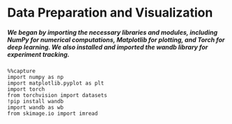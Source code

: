 # Data Preparation and Visualization
##### We began by importing the necessary libraries and modules, including NumPy for numerical computations, Matplotlib for plotting, and Torch for deep learning. We also installed and imported the wandb library for experiment tracking.

```
%%capture
import numpy as np
import matplotlib.pyplot as plt
import torch
from torchvision import datasets
!pip install wandb
import wandb as wb
from skimage.io import imread
```
